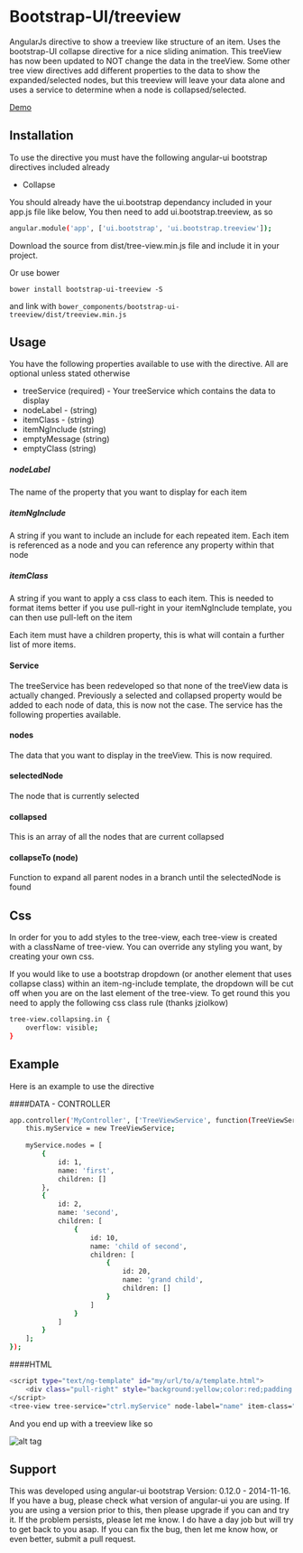 # Bootstrap-UI/treeview

AngularJs directive to show a treeview like structure of an item. Uses the bootstrap-UI collapse directive for a nice sliding animation.  This treeView has now been updated to NOT change the data in the treeView.  Some other tree view directives add different properties to the data to show the expanded/selected nodes, but this treeview will leave your data alone and uses a service to determine when a node is collapsed/selected.

[Demo](http://plnkr.co/edit/4M9AsK5eJVRI5BCkfA7h?p=preview)

## Installation
To use the directive you must have the following angular-ui bootstrap directives included already
* Collapse

You should already have the ui.bootstrap dependancy included in your app.js file like below, You then need to add ui.bootstrap.treeview, as so
```sh
angular.module('app', ['ui.bootstrap', 'ui.bootstrap.treeview']);
```
Download the source from dist/tree-view.min.js file and include it in your project.

Or use bower

```
bower install bootstrap-ui-treeview -S
```

and link with ``` bower_components/bootstrap-ui-treeview/dist/treeview.min.js ```


## Usage
You have the following properties available to use with the directive.  All are optional unless stated otherwise
* treeService (required) - Your treeService which contains the data to display
* nodeLabel - (string)
* itemClass - (string)
* itemNgInclude (string)
* emptyMessage (string)
* emptyClass (string)
 
##### nodeLabel
The name of the property that you want to display for each item
##### itemNgInclude
A string if you want to include an include for each repeated item. Each item is referenced as a node and you can reference any property within that node
##### itemClass
A string if you want to apply a css class to each item. This is needed to format items better if you use pull-right in your itemNgInclude template, you can then use pull-left on the item

Each item must have a children property, this is what will contain a further list of more items.

#### Service
The treeService has been redeveloped so that none of the treeView data is actually changed. Previously a selected and collapsed property would be added to each node of data, this is now not the case.
The service has the following properties available.

#### nodes
The data that you want to display in the treeView.  This is now required.

#### selectedNode
The node that is currently selected

#### collapsed
This is an array of all the nodes that are current collapsed

#### collapseTo (node)
Function to expand all parent nodes in a branch until the selectedNode is found

## Css
In order for you to add styles to the tree-view, each tree-view is created with a className of tree-view.  You can override any styling you want, by creating your own css.

If you would like to use a bootstrap dropdown (or another element that uses collapse class) within an item-ng-include template, the dropdown will be cut off when you are on the last element of the tree-view.  To get round this you need to apply the following css class rule (thanks jziolkow)

```sh
tree-view.collapsing.in {
    overflow: visible;
}
```


## Example
Here is an example to use the directive

####DATA - CONTROLLER
```sh
app.controller('MyController', ['TreeViewService', function(TreeViewService) {
    this.myService = new TreeViewService;
    
    myService.nodes = [
        {
            id: 1,
            name: 'first',
            children: []
        },
        {
            id: 2,
            name: 'second',
            children: [
                {
                    id: 10,
                    name: 'child of second',
                    children: [
                        {
                            id: 20,
                            name: 'grand child',
                            children: []
                        }
                    ]
                }
            ]
        }
    ];
});
```

####HTML
```sh
<script type="text/ng-template" id="my/url/to/a/template.html">
    <div class="pull-right" style="background:yellow;color:red;padding:5px">{{ node.name }}</div>
</script>
<tree-view tree-service="ctrl.myService" node-label="name" item-class="pull-left" item-ng-include="my/url/to/a/template.html"></tree-view>
```

And you end up with a treeview like so

![alt tag](http://imageshack.com/a/img909/2623/gn5r3S.gif)

## Support
This was developed using angular-ui bootstrap Version: 0.12.0 - 2014-11-16.  If you have a bug, please check what version of angular-ui you are using.  If you are using a version prior to this, then please upgrade if you can and try it. If the problem persists, please let me know.  I do have a day job but will try to get back to you asap.  If you can fix the bug, then let me know how, or even better, submit a pull request.